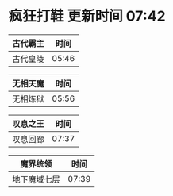 # 疯狂打鞋 更新时间 07:42

| 古代霸主   | 时间    |
|--------|-------|
| 古代皇陵 | 05:46 |

| 无相天魔   | 时间    |
|--------|-------|
| 无相炼狱 | 05:56 |

| 叹息之王   | 时间    |
|--------|-------|
| 叹息回廊 | 07:37 |

| 魔界统领   | 时间    |
|--------|-------|
| 地下魔域七层 | 07:39 |